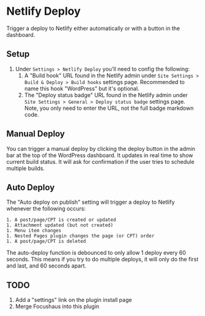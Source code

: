 # Netlify Deploy

Trigger a deploy to Netlify either automatically or with a button in the dashboard.

## Setup

1.  Under `Settings > Netlify Deploy` you'll need to config the following:
    1. A "Build hook" URL found in the Netlify admin under `Site Settings > Build & Deploy > Build hooks` settings page. Recommended to name this hook "WordPress" but it's optional.
    1. The "Deploy status badge" URL found in the Netlify admin under `Site Settings > General > Deploy status badge` settings page. Note, you only need to enter the URL, not the full badge markdown code.

## Manual Deploy

You can trigger a manual deploy by clicking the deploy button in the admin bar at the top of the WordPress dashboard. It updates in real time to show current build status. It will ask for confirmation if the user tries to schedule multiple builds.

## Auto Deploy

The "Auto deploy on publish" setting will trigger a deploy to Netlify whenever the following occurs:

    1. A post/page/CPT is created or updated
    1. Attachment updated (but not created)
    1. Menu item changes
    1. Nested Pages plugin changes the page (or CPT) order
    1. A post/page/CPT is deleted

The auto-deploy function is debounced to only allow 1 deploy every 60 seconds. This means if you try to do multiple deploys, it will only do the first and last, and 60 seconds apart.

## TODO

1. Add a "settings" link on the plugin install page
1. Merge Focushaus into this plugin
